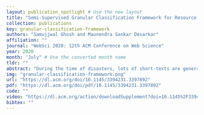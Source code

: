 ```yaml
---
layout: publication_spotlight # Use the new layout
title: "Semi-Supervised Granular Classification Framework for Resource Constrained Short-texts: Towards Retrieving Situational Information During Disaster Events" # Escape quotes in title
collection: publications
key: granular-classification-framework
authors: "Samujjwal Ghosh and Maunendra Sankar Desarkar"
affiliation: ""
journal: "WebSci 2020: 12th ACM Conference on Web Science"
year: 2020
month: "July" # Use the converted month name
tldr: ""
abstract: "During the time of disasters, lots of short-texts are generated containing crucial situational information. Proper extraction and identification of situational information might be useful for various rescue and relief operations. Few specific types of infrequent situational information might be critical. However, obtaining labels for those resource-constrained classes is challenging as well as expensive. Supervised methods pose limited usability in such scenarios. To overcome this challenge, we propose a semi-supervised learning framework which utilizes abundantly available unlabelled data by self-learning. The proposed framework improves the performance of the classifier for resource-constrained classes by selectively incorporating highly confident samples from unlabelled data for self-learning. Incremental incorporation of unlabelled data, as and when they become available, is suitable for ongoing disaster mitigation. Experiments on three disaster-related datasets show that such improvement results in overall performance increase over standard supervised approach."
img: "granular-classification-framework.png"
url: "https://dl.acm.org/doi/10.1145/3394231.3397892"
pdf: "https://dl.acm.org/doi/pdf/10.1145/3394231.3397892"
code: ""
video: "https://dl.acm.org/action/downloadSupplement?doi=10.1145%2F3394231.3397892&file=3394231.3397892.mp4"
bibtex: ""
---
```

